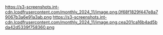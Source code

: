 https://s3-screenshots.int-cdn.lcpdfrusercontent.com/monthly_2024_11/image.png.0f68f1829f447e8a79067b3a6e91a3ab.png
https://s3-screenshots.int-cdn.lcpdfrusercontent.com/monthly_2024_11/image.png.cea201ca16b4ad5bda42d5339f758360.png
